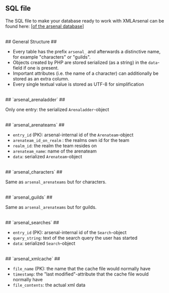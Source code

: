 ## SQL file ##

The SQL file to make your database ready to work with XMLArsenal can be found here: [[of the arsenal database](SQL.md)]

<br />
## General Structure ##

  * Every table has the prefix `arsenal_` and afterwards a distinctive name, for example "characters" or "guilds".
  * Objects created by PHP are stored serialized (as a string) in the `data`-field if one is present.
  * Important attributes (i.e. the name of a character) can additionally be stored as an extra column.
  * Every single textual value is stored as UTF-8 for simplification

<br />
## `arsenal_arenaladder` ##

Only one entry: the serialized `Arenaladder`-object

<br />
## `arsenal_arenateams` ##

  * `entry_id` (PK): arsenal-internal id of the `Arenateam`-object
  * `arenateam_id_on_realm` : the realms own id for the team
  * `realm_id`: the realm the team resides on
  * `arenateam_name`: name of the arenateam
  * `data`: serialized `Arenateam`-object

<br />
## `arsenal_characters` ##

Same as `arsenal_arenateams` but for characters.

<br />
## `arsenal_guilds` ##

Same as `arsenal_arenateams` but for guilds.

<br />
## `arsenal_searches` ##

  * `entry_id` (PK): arsenal-internal id of the `Search`-object
  * `query_string`: text of the search query the user has started
  * `data`: serialized `Search`-object

<br />
## `arsenal_xmlcache` ##

  * `file_name` (PK): the name that the cache file would normally have
  * `timestamp`: the "last modified"-attribute that the cache file would normally have
  * `file_contents`: the actual xml data